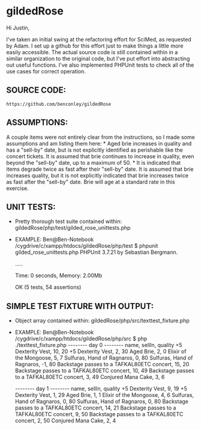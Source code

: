 # gildedRose
Hi Justin,

I've taken an initial swing at the refactoring effort for SciMed, as requested by Adam. I set up a github for this effort just to make things a little more easily accessible. The actual source code is still contained within in a similar organization to the original code, but I've put effort into abstracting out useful functions. I've also implemented PHPUnit tests to check all of the use cases for correct operation.

SOURCE CODE:
------------
	https://github.com/benconley/gildedRose

ASSUMPTIONS:
------------
A couple items were not entirely clear from the instructions, so I made some assumptions and am listing them here:
	* Aged brie increases in quality and has a "sell-by" date, but is not explicitly identified as perishable like the concert tickets. It is assumed that brie continues to increase in quality, even beyond the "sell-by" date, up to a maximum of 50.
	* It is indicated that items degrade twice as fast after their "sell-by" date. It is assumed that brie increases quality, but it is not explicitly indicated that brie increases twice as fast after the "sell-by" date. Brie will age at a standard rate in this exercise.

UNIT TESTS:
------------
* Pretty thorough test suite contained within: gildedRose/php/test/gilded_rose_unittests.php
* EXAMPLE:
	Ben@Ben-Notebook /cygdrive/c/xampp/htdocs/gildedRose/php/test
	$ phpunit gilded_rose_unittests.php
	PHPUnit 3.7.21 by Sebastian Bergmann.

	.....

	Time: 0 seconds, Memory: 2.00Mb

	OK (5 tests, 54 assertions)


SIMPLE TEST FIXTURE WITH OUTPUT:
--------------------------------
* Object array contained within: gildedRose/php/src/texttest_fixture.php
* EXAMPLE:
	Ben@Ben-Notebook /cygdrive/c/xampp/htdocs/gildedRose/php/src
	$ php ./texttest_fixture.php
	-------- day 0 --------
	name, sellIn, quality
	+5 Dexterity Vest, 10, 20
	+5 Dexterity Vest, 2, 30
	Aged Brie, 2, 0
	Elixir of the Mongoose, 5, 7
	Sulfuras, Hand of Ragnaros, 0, 80
	Sulfuras, Hand of Ragnaros, -1, 80
	Backstage passes to a TAFKAL80ETC concert, 15, 20
	Backstage passes to a TAFKAL80ETC concert, 10, 49
	Backstage passes to a TAFKAL80ETC concert, 3, 49
	Conjured Mana Cake, 3, 6

	-------- day 1 --------
	name, sellIn, quality
	+5 Dexterity Vest, 9, 19
	+5 Dexterity Vest, 1, 29
	Aged Brie, 1, 1
	Elixir of the Mongoose, 4, 6
	Sulfuras, Hand of Ragnaros, 0, 80
	Sulfuras, Hand of Ragnaros, 0, 80
	Backstage passes to a TAFKAL80ETC concert, 14, 21
	Backstage passes to a TAFKAL80ETC concert, 9, 50
	Backstage passes to a TAFKAL80ETC concert, 2, 50
	Conjured Mana Cake, 2, 4
